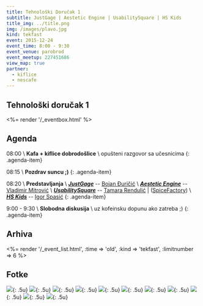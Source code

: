 ```yaml
---
title: Tehnološki Doručak 1
subtitle: JustGage | Aestetic Engine | UsabilitySquare | HS Kids
title_img: ../title.png
img: /images/plavo.jpg
kind: tekfast
event: 2015-12-24
event_time: 8:00 - 9:30
event_venue: parobrod
event_meetup: 227451686
view_map: true
partner:
  - kiflice
  - nescafe
---
```


## Tehnološki doručak 1

<%= render '/_eventbox.html' %>

## Agenda

<span class="icon-clock" /> 08:00 \\
**Kafa + kiflice dobrodošlice** \\
opušteni razgovor sa učesnicima
{: .agenda-item}

<span class="icon-clock" /> 08:15 \\
**Pozdrav suncu ;)**
{: .agenda-item}

<span class="icon-clock" /> 08:20 \\
**Predstavljanja** \\
[***JustGage***](http://justgage.com/) -- <span class="icon-user" /> [Bojan Đuričić](https://rs.linkedin.com/in/toorshia) \\
[***Aestetic Engine***](http://brutalism.rs/projects/aesthetic-engine-1/) -- <span class="icon-user" /> [Vladimir Mitrović](https://rs.linkedin.com/in/pttrn) \\
[***UsabilitySquare***](https://usabilitysquare.com/) -- <span class="icon-user" /> [Tamara Rendulić](https://rs.linkedin.com/in/tamara-rendulic-b8124629) | <span class="icon-home" /> ([SpiceFactory](http://spicefactory.co/)) \\
[***HS <i class="fa fa-heart"></i> Kids***](http://heapspace.rs/kids/index.html) -- <span class="icon-user" /> [Igor Spasić](https://github.com/igorspasic)
{: .agenda-item}

<span class="icon-clock" /> 9:00 - 9:30 \\
**Slobodna diskusija** \\
uz kofeinsku dopunu ako zatreba ;)
{: .agenda-item}

## Arhiva

<%= render '/_event_list.html', :time => 'old', :kind => 'tekfast', :limitnumber => 6 %>

## Fotke

![](600_445365866.jpeg){: .5u}
![](600_445365869.jpeg){: .5u}
![](600_445378916.jpeg){: .5u}
![](600_445378915.jpeg){: .5u}
![](600_445365862.jpeg){: .5u}
![](600_445365848.jpeg){: .5u}
![](600_445378921.jpeg){: .5u}
![](600_445378917.jpeg){: .5u}
![](600_445378920.jpeg){: .5u}
![](600_445378923.jpeg){: .5u}
![](600_445365857.jpeg){: .5u}
